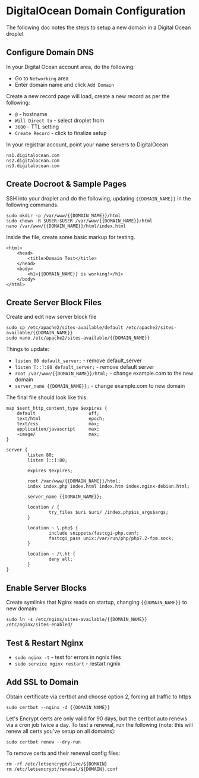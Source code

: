 # DigitalOcean Domain Configuration

The following doc notes the steps to setup a new domain in a Digital Ocean droplet

## Configure Domain DNS

In your Digital Ocean account area, do the following:

- Go to `Networking` area
- Enter domain name and click `Add Domain`

Create a new record page will load, create a new record as per the following:

- `@` - hostname
- `Will Direct to` - select droplet from
- `3600` - TTL setting
- `Create Record` - click to finalize setup

In your registrar account, point your name servers to DigitalOcean

```
ns1.digitalocean.com
ns2.digitalocean.com
ns3.digitalocean.com
```

## Create Docroot & Sample Pages

SSH into your droplet and do the following, updating `{{DOMAIN_NAME}}` in the following commands.

```
sudo mkdir -p /var/www/{{DOMAIN_NAME}}/html
sudo chown -R $USER:$USER /var/www/{{DOMAIN_NAME}}/html
nano /var/www/{{DOMAIN_NAME}}/html/index.html
```

Inside the file, create some basic markup for testing.

```
<html>
    <head>
        <title>Domain Test</title>
    </head>
    <body>
        <h1>{{DOMAIN_NAME}} is working!</h1>
    </body>
</html>
```

## Create Server Block Files

Create and edit new server block file

```
sudo cp /etc/apache2/sites-available/default /etc/apache2/sites-available/{{DOMAIN_NAME}}
sudo nano /etc/apache2/sites-available/{{DOMAIN_NAME}}
```

Things to update:

- `listen 80 default_server;` - remove default_server
- `listen [::]:80 default_server;` - remove default server
- `root /var/www/{{DOMAIN_NAME}}/html;` - change example.com to the new domain
- `server_name {{DOMAIN_NAME}};` - change example.com to new domain

The final file should look like this:

```
map $sent_http_content_type $expires {
    default                    off;
    text/html                  epoch;
    text/css                   max;
    application/javascript     max;
    ~image/                    max;
}

server {
        listen 80;
        listen [::]:80;

        expires $expires;

        root /var/www/{{DOMAIN_NAME}}/html;
        index index.php index.html index.htm index.nginx-debian.html;

        server_name {{DOMAIN_NAME}};

        location / {
                try_files $uri $uri/ /index.php$is_args$args;
        }

        location ~ \.php$ {
                include snippets/fastcgi-php.conf;
                fastcgi_pass unix:/var/run/php/php7.2-fpm.sock;
        }

        location ~ /\.ht {
                deny all;
        }
}
```

## Enable Server Blocks

Create symlinks that Nginx reads on startup, changing `{{DOMAIN_NAME}}` to new domain:

```
sudo ln -s /etc/nginx/sites-available/{{DOMAIN_NAME}} /etc/nginx/sites-enabled/
```

## Test & Restart Nginx

- `sudo nginx -t` - test for errors in ngnix files
- `sudo service nginx restart` - restart ngnix

## Add SSL to Domain

Obtain certificate via certbot and choose option 2, forcing all traffic to https

```
sudo certbot --nginx -d {{DOMAIN_NAME}}
```

Let's Encrypt certs are only valid for 90 days, but the certbot auto renews via a cron job twice a day. To test a renewal, run the following (note: this will renew all certs you've setup on all domains):

```
sudo certbot renew --dry-run
```

To remove certs and their renewal config files:

```
rm -rf /etc/letsencrypt/live/${DOMAIN}
rm /etc/letsencrypt/renewal/${DOMAIN}.conf
```
